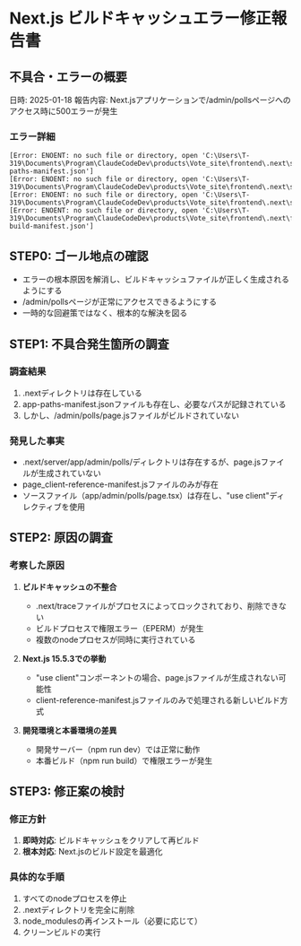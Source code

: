 # Next.js ビルドキャッシュエラー修正報告書

## 不具合・エラーの概要
日時: 2025-01-18
報告内容: Next.jsアプリケーションで/admin/pollsページへのアクセス時に500エラーが発生

### エラー詳細
```
[Error: ENOENT: no such file or directory, open 'C:\Users\T-319\Documents\Program\ClaudeCodeDev\products\Vote_site\frontend\.next\server\app-paths-manifest.json']
[Error: ENOENT: no such file or directory, open 'C:\Users\T-319\Documents\Program\ClaudeCodeDev\products\Vote_site\frontend\.next\server\pages\_document.js']
[Error: ENOENT: no such file or directory, open 'C:\Users\T-319\Documents\Program\ClaudeCodeDev\products\Vote_site\frontend\.next\server\app\admin\polls\page.js']
[Error: ENOENT: no such file or directory, open 'C:\Users\T-319\Documents\Program\ClaudeCodeDev\products\Vote_site\frontend\.next\fallback-build-manifest.json']
```

## STEP0: ゴール地点の確認
- エラーの根本原因を解消し、ビルドキャッシュファイルが正しく生成されるようにする
- /admin/pollsページが正常にアクセスできるようにする
- 一時的な回避策ではなく、根本的な解決を図る

## STEP1: 不具合発生箇所の調査

### 調査結果
1. .nextディレクトリは存在している
2. app-paths-manifest.jsonファイルも存在し、必要なパスが記録されている
3. しかし、/admin/polls/page.jsファイルがビルドされていない

### 発見した事実
- .next/server/app/admin/polls/ディレクトリは存在するが、page.jsファイルが生成されていない
- page_client-reference-manifest.jsファイルのみが存在
- ソースファイル（app/admin/polls/page.tsx）は存在し、"use client"ディレクティブを使用

## STEP2: 原因の調査

### 考察した原因
1. **ビルドキャッシュの不整合**
   - .next/traceファイルがプロセスによってロックされており、削除できない
   - ビルドプロセスで権限エラー（EPERM）が発生
   - 複数のnodeプロセスが同時に実行されている

2. **Next.js 15.5.3での挙動**
   - "use client"コンポーネントの場合、page.jsファイルが生成されない可能性
   - client-reference-manifest.jsファイルのみで処理される新しいビルド方式

3. **開発環境と本番環境の差異**
   - 開発サーバー（npm run dev）では正常に動作
   - 本番ビルド（npm run build）で権限エラーが発生

## STEP3: 修正案の検討

### 修正方針
1. **即時対応**: ビルドキャッシュをクリアして再ビルド
2. **根本対応**: Next.jsのビルド設定を最適化

### 具体的な手順
1. すべてのnodeプロセスを停止
2. .nextディレクトリを完全に削除
3. node_modulesの再インストール（必要に応じて）
4. クリーンビルドの実行